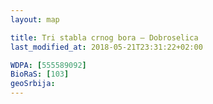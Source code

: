 ```yaml
---
layout: map

title: Tri stabla crnog bora – Dobroselica
last_modified_at: 2018-05-21T23:31:22+02:00

WDPA: [555589092]
BioRaS: [103]
geoSrbija:
---
```

